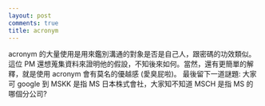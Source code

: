 ```yaml
---
layout: post
comments: true
title: acronym
---
```


acronym 的大量使用是用來鑑別溝通的對象是否是自己人，跟密碼的功效類似。這位 PM 還想蒐集資料來證明他的假設，不知後來如何。當然，還有更簡單的解釋，就是使用 acronym 會有莫名的優越感 (愛臭屁啦)。
最後留下一道謎題: 大家可 google 到 MSKK 是指 MS 日本株式會社，大家知不知道 MSCH 是指 MS 的哪個分公司?

